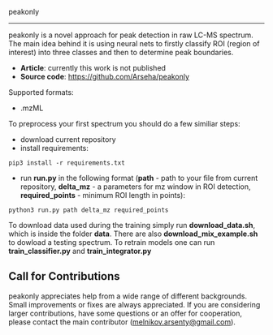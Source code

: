 peakonly
________

peakonly is a novel approach for peak detection in raw LC-MS spectrum. The main idea behind it is using neural nets to firstly classify ROI (region of interest) into three classes and then to determine peak boundaries. 

- **Article**: currently this work is not published
- **Source code**: https://github.com/Arseha/peakonly


Supported formats: 

- .mzML

To preprocess your first spectrum you should do a few similiar steps:

- download current repository
- install requirements: 
```
pip3 install -r requirements.txt
```
- run **run.py** in the following format (**path** - path to your file from current repository, **delta_mz** - a parameters for mz window in ROI detection, **required_points** - minimum ROI length in points):
```
python3 run.py path delta_mz required_points
```

To download data used during the training simply run **download_data.sh**, which is inside the folder **data**. There are also **download_mix_example.sh** to dowload a testing spectrum. 
To retrain models one can run **train_classifier.py** and **train_integrator.py**


Call for Contributions
----------------------

peakonly appreciates help from a wide range of different backgrounds.
Small improvements or fixes are always appreciated.
If you are considering larger contributions, have some questions or an offer for cooperation,
please contact the main contributor (melnikov.arsenty@gmail.com).



